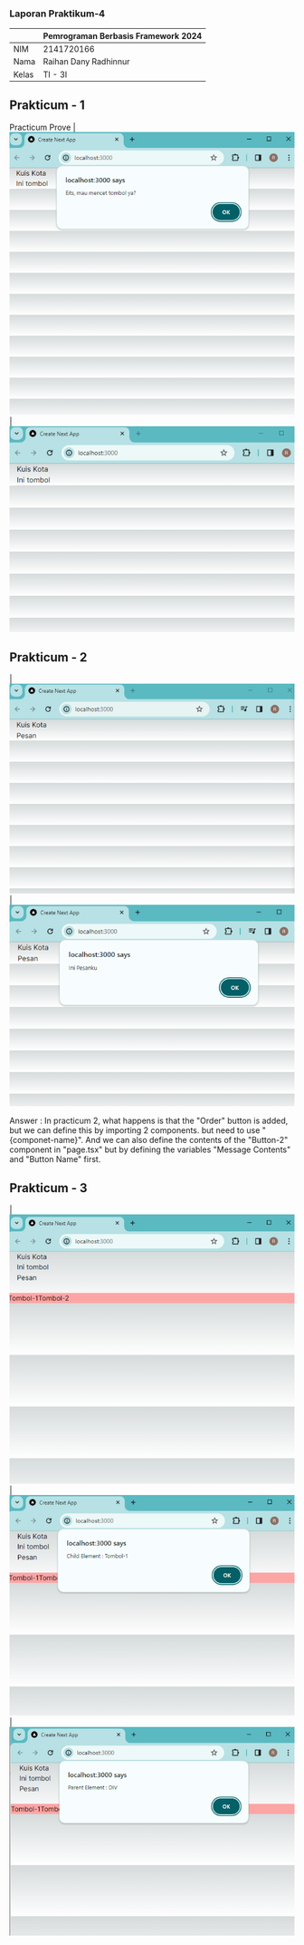 ### Laporan Praktikum-4

|  | Pemrograman Berbasis Framework 2024 |
|--|--|
| NIM |  2141720166|
| Nama |  Raihan Dany Radhinnur |
| Kelas | TI - 3I |

## Prakticum - 1 
Practicum Prove
|![Screenshot](assets-report/04-jawaban-soal1-a.PNG)
|![Screenshot](assets-report/04-jawaban-soal1-b.PNG)

## Prakticum - 2
|![Screenshot](assets-report/04-jawaban-soal2-a.PNG)
|![Screenshot](assets-report/04-jawaban-soal2-b.PNG)

Answer :
    In practicum 2, what happens is that the "Order" button is added, but we can define this by importing 2 components. but need to use "{componet-name}". And we can also define the contents of the "Button-2" component in "page.tsx" but by defining the variables "Message Contents" and "Button Name" first.

## Prakticum - 3
|![Screenshot](assets-report/04-jawaban-soal3-a.PNG)
|![Screenshot](assets-report/04-jawaban-soal3-b.PNG)
|![Screenshot](assets-report/04-jawaban-soal3-c.PNG)